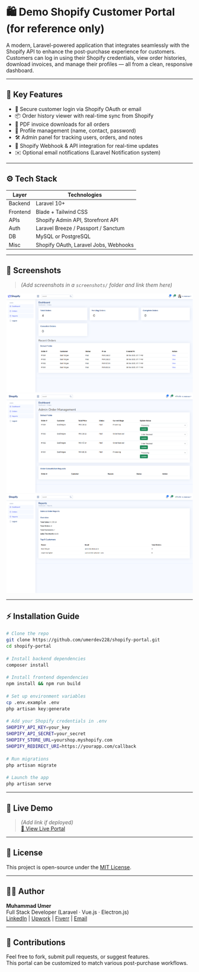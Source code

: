 
# 🛍️ Demo Shopify Customer Portal (for reference only)

A modern, Laravel-powered application that integrates seamlessly with the Shopify API to enhance the post-purchase experience for customers.  
Customers can log in using their Shopify credentials, view order histories, download invoices, and manage their profiles — all from a clean, responsive dashboard.

---

## 🚀 Key Features

- 🔐 Secure customer login via Shopify OAuth or email
- 📦 Order history viewer with real-time sync from Shopify
- 🧾 PDF invoice downloads for all orders
- 🧑 Profile management (name, contact, password)
- 🛠 Admin panel for tracking users, orders, and notes
- 📡 Shopify Webhook & API integration for real-time updates
- ✉️ Optional email notifications (Laravel Notification system)

---

## ⚙️ Tech Stack

| Layer | Technologies |
|-------|--------------|
| Backend | Laravel 10+ |
| Frontend | Blade + Tailwind CSS |
| APIs | Shopify Admin API, Storefront API |
| Auth | Laravel Breeze / Passport / Sanctum |
| DB | MySQL or PostgreSQL |
| Misc | Shopify OAuth, Laravel Jobs, Webhooks |

---

## 📸 Screenshots

> *(Add screenshots in a `screenshots/` folder and link them here)*

![Dashboard View](screenshots/dashboard.png)
![Order History](screenshots/orders.png)
![Invoice Download](screenshots/invoice.png)

---

## ⚡ Installation Guide

```bash
# Clone the repo
git clone https://github.com/umerdev228/shopify-portal.git
cd shopify-portal

# Install backend dependencies
composer install

# Install frontend dependencies
npm install && npm run build

# Set up environment variables
cp .env.example .env
php artisan key:generate

# Add your Shopify credentials in .env
SHOPIFY_API_KEY=your_key
SHOPIFY_API_SECRET=your_secret
SHOPIFY_STORE_URL=yourshop.myshopify.com
SHOPIFY_REDIRECT_URI=https://yourapp.com/callback

# Run migrations
php artisan migrate

# Launch the app
php artisan serve
```

---

## 🔗 Live Demo

> *(Add link if deployed)*  
[🔗 View Live Portal](https://your-shopify-portal.example.com)

---

## 📄 License

This project is open-source under the [MIT License](LICENSE).

---

## 👨‍💻 Author

**Muhammad Umer**  
Full Stack Developer (Laravel · Vue.js · Electron.js)  
[LinkedIn](https://linkedin.com/in/your-profile) | [Upwork](https://upwork.com/freelancers/your-upwork) | [Fiverr](https://fiverr.com/your-fiverr) | [Email](mailto:your@email.com)

---

## 🤝 Contributions

Feel free to fork, submit pull requests, or suggest features.  
This portal can be customized to match various post-purchase workflows.
